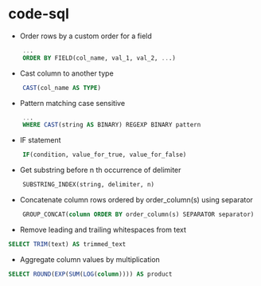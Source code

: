 # code-sql

- Order rows by a custom order for a field

```sql
    ...
    ORDER BY FIELD(col_name, val_1, val_2, ...)
```

- Cast column to another type

```sql
    CAST(col_name AS TYPE)
```

- Pattern matching case sensitive

```sql
    ...
    WHERE CAST(string AS BINARY) REGEXP BINARY pattern
```

- IF statement

```sql
    IF(condition, value_for_true, value_for_false)
```

- Get substring before n th occurrence of delimiter

```sql
    SUBSTRING_INDEX(string, delimiter, n)
```

- Concatenate column rows ordered by order_column(s) using separator

```sql
    GROUP_CONCAT(column ORDER BY order_column(s) SEPARATOR separator)
```

- Remove leading and trailing whitespaces from text

```sql
SELECT TRIM(text) AS trimmed_text
```

- Aggregate column values by multiplication

```sql
SELECT ROUND(EXP(SUM(LOG(column)))) AS product
```
